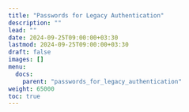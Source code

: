 ```yaml
---
title: "Passwords for Legacy Authentication"
description: ""
lead: ""
date: 2024-09-25T09:00:00+03:30
lastmod: 2024-09-25T09:00:00+03:30
draft: false
images: []
menu:
  docs:
    parent: "passwords_for_legacy_authentication"
weight: 65000
toc: true
---
```

